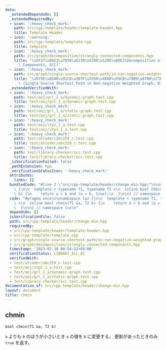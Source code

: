```yaml
---
data:
  _extendedDependsOn: []
  _extendedRequiredBy:
  - icon: ':heavy_check_mark:'
    path: src/cpp-template/header/template-header.hpp
    title: Template Header
  - icon: ':warning:'
    path: src/cpp-template/template.cpp
    title: template
  - icon: ':heavy_check_mark:'
    path: src/graph/decomposition/strongly-connected-components.hpp
    title: "\u5F37\u9023\u7D50\u6210\u5206\u5206\u89E3(Decomposition of Strongly Connected\
      \ Components, SCC)"
  - icon: ':heavy_check_mark:'
    path: src/graph/single-source-shortest-path/in-non-negative-weighted-graph.hpp
    title: "\u975E\u8CA0\u91CD\u307F\u5358\u4E00\u59CB\u70B9\u6700\u77ED\u7D4C\u8DEF\
      \ (Single Source Shortest Path in Non-negative Weighted Graph, Dijkstra's Algorithm)"
  _extendedVerifiedWith:
  - icon: ':heavy_check_mark:'
    path: test/aoj/grl_1_a/dynamic-graph.test.cpp
    title: test/aoj/grl_1_a/dynamic-graph.test.cpp
  - icon: ':heavy_check_mark:'
    path: test/aoj/grl_1_a/static-graph.test.cpp
    title: test/aoj/grl_1_a/static-graph.test.cpp
  - icon: ':heavy_check_mark:'
    path: test/aoj/itp1_1_a.test.cpp
    title: test/aoj/itp1_1_a.test.cpp
  - icon: ':heavy_check_mark:'
    path: test/atcoder/abc259_c.test.cpp
    title: test/atcoder/abc259_c.test.cpp
  - icon: ':heavy_check_mark:'
    path: test/library-checker/scc.test.cpp
    title: test/library-checker/scc.test.cpp
  _isVerificationFailed: false
  _pathExtension: hpp
  _verificationStatusIcon: ':heavy_check_mark:'
  attributes:
    links: []
  bundledCode: "#line 2 \"src/cpp-template/header/change-min.hpp\"\n\nnamespace luz\
    \ {\n\n  template < typename T1, typename T2 >\n  inline bool chmin(T1 &a, T2\
    \ b) {\n    return a > b and (a = b, true);\n  }\n\n} // namespace luz\n"
  code: "#pragma once\n\nnamespace luz {\n\n  template < typename T1, typename T2\
    \ >\n  inline bool chmin(T1 &a, T2 b) {\n    return a > b and (a = b, true);\n\
    \  }\n\n} // namespace luz\n"
  dependsOn: []
  isVerificationFile: false
  path: src/cpp-template/header/change-min.hpp
  requiredBy:
  - src/cpp-template/header/template-header.hpp
  - src/cpp-template/template.cpp
  - src/graph/single-source-shortest-path/in-non-negative-weighted-graph.hpp
  - src/graph/decomposition/strongly-connected-components.hpp
  timestamp: '2023-07-30 00:54:52+09:00'
  verificationStatus: LIBRARY_ALL_AC
  verifiedWith:
  - test/atcoder/abc259_c.test.cpp
  - test/aoj/itp1_1_a.test.cpp
  - test/aoj/grl_1_a/dynamic-graph.test.cpp
  - test/aoj/grl_1_a/static-graph.test.cpp
  - test/library-checker/scc.test.cpp
documentation_of: src/cpp-template/header/change-min.hpp
layout: document
title: chmin
---
```


## chmin
```
bool chmin(T1 &a, T2 b)
```

`a` よりも `b` のほうが小さいとき `a` の値を `b` に変更する。
更新があったときのみ `true` を返す。
